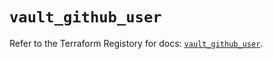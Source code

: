 # `vault_github_user`

Refer to the Terraform Registory for docs: [`vault_github_user`](https://registry.terraform.io/providers/hashicorp/vault/3.20.1/docs/resources/github_user).
